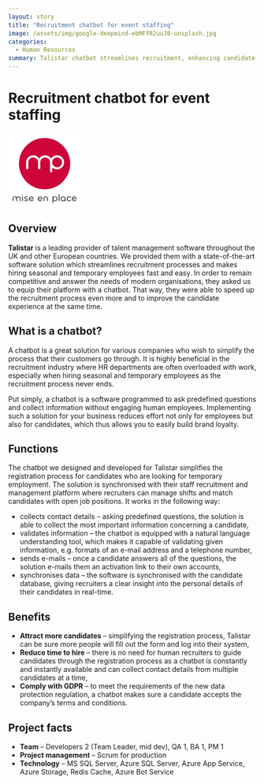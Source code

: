 ```yaml
---
layout: story
title: "Recruitment chatbot for event staffing"
image: /assets/img/google-deepmind-ebMFfR2uuJ0-unsplash.jpg              
categories:
  - Human Resources
summary: Talistar chatbot streamlines recruitment, enhancing candidate experience in UK, Europe.
---
```

# Recruitment chatbot for event staffing

![Table1](/assets/img/unnamed-3.png)

## Overview
**Talistar** is a leading provider of talent management software throughout the UK and other European countries. We provided them with a state-of-the-art software solution which streamlines recruitment processes and makes hiring seasonal and temporary employees fast and easy. In order to remain competitive and answer the needs of modern organisations, they asked us to equip their platform with a chatbot. That way, they were able to speed up the recruitment process even more and to improve the candidate experience at the same time.

## What is a chatbot?
A chatbot is a great solution for various companies who wish to simplify the process that their customers go through. It is highly beneficial in the recruitment industry where HR departments are often overloaded with work, especially when hiring seasonal and temporary employees as the recruitment process never ends.

Put simply, a chatbot is a software programmed to ask predefined questions and collect information without engaging human employees.  Implementing such a solution for your business reduces effort not only for employees but also for candidates, which thus allows you to easily build brand loyalty.

## Functions
The chatbot we designed and developed for Talistar simplifies the registration process for candidates who are looking for temporary employment. The solution is synchronised with their staff recruitment and management platform where recruiters can manage shifts and match candidates with open job positions. It works in the following way:

- collects contact details – asking predefined questions, the solution is able to collect the most important information concerning a candidate,
- validates information – the chatbot is equipped with a natural language understanding tool, which makes it capable of validating given information, e.g. formats of an e-mail address and a telephone number,
- sends e-mails – once a candidate answers all of the questions, the solution e-mails them an activation link to their own accounts,
- synchronises data – the software is synchronised with the candidate database, giving recruiters a clear insight into the personal details of their candidates in real-time.

## Benefits
- **Attract more candidates** – simplifying the registration process, Talistar can be sure more people will fill out the form and log into their system,
- **Reduce time to hire** – there is no need for human recruiters to guide candidates through the registration process as a chatbot is constantly and instantly available and can collect contact details from multiple candidates at a time,
- **Comply with GDPR** – to meet the requirements of the new data protection regulation, a chatbot makes sure a candidate accepts the company’s terms and conditions.

## Project facts
- **Team** – Developers 2 (Team Leader, mid dev), QA 1, BA 1, PM 1
- **Project management** – Scrum for production
- **Technology** – MS SQL Server, Azure SQL Server, Azure App Service, Azure Storage, Redis Cache, Azure Bot Service
